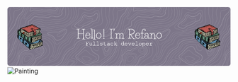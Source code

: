 ![Refanoobie](img/github-header-image.png)
![Painting](https://media3.giphy.com/media/v1.Y2lkPTc5MGI3NjExdjRkZG80c2txZ2NjMTk4bTJ6dTY1MWxhenJxeXBoYWVycDV1c2ZiNiZlcD12MV9pbnRlcm5hbF9naWZfYnlfaWQmY3Q9Zw/8Z5oTEh1uQ7ajyhpgU/giphy.gif)

<!--
**Refanoobie/Refanoobie** is a ✨ _special_ ✨ repository because its `README.md` (this file) appears on your GitHub profile.

Here are some ideas to get you started:

- 🔭 I’m currently working on ...
- 🌱 I’m currently learning ...
- 👯 I’m looking to collaborate on ...
- 🤔 I’m looking for help with ...
- 💬 Ask me about ...
- 📫 How to reach me: ...
- 😄 Pronouns: ...
- ⚡ Fun fact: ...
-->

